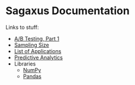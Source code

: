 # Sagaxus Documentation

Links to stuff:

* [A/B Testing, Part 1](https://github.com/herereadthis/sagaxus/blob/master/docs/ab-testing-part-1.md)
* [Sampling Size](https://github.com/herereadthis/sagaxus/blob/master/docs/sampling-size.md)
* [List of Applications](https://github.com/herereadthis/sagaxus/blob/master/docs/applications.md)
* [Predictive Analytics](https://github.com/herereadthis/sagaxus/blob/master/docs/predictive-analytics.md)
* Libraries
  * [NumPy](https://github.com/herereadthis/sagaxus/blob/master/docs/libraries/numpy.md)
  * [Pandas](https://github.com/herereadthis/sagaxus/blob/master/docs/libraries/pandas.md)
